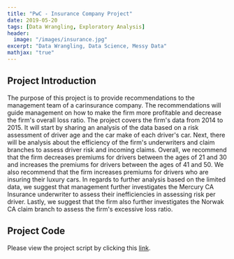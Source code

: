 ```yaml
---
title: "PwC - Insurance Company Project"
date: 2019-05-20
tags: [Data Wrangling, Exploratory Analysis]
header:
  image: "/images/insurance.jpg"
excerpt: "Data Wrangling, Data Science, Messy Data"
mathjax: "true"
---
```


## Project Introduction
The purpose of this project is to provide recommendations to the management team of a carinsurance company. The recommendations will guide management on how to make the firm more profitable and decrease the firm's overall loss ratio. The project covers the firm's data from 2014 to 2015. It will start by sharing an analysis of the data based on a risk assessment of driver age and the car make of each driver's car. Next, there will be analysis about the efficiency of the firm's underwriters and claim branches to assess driver risk and incoming claims. Overall, we recommend that the firm decreases premiums for drivers between the ages of 21 and 30 and increases the premiums for drivers between the ages of  41 and 50. We also recommend that the firm increases premiums for drivers who are insuring their luxury cars. In regards to further analysis based on the limited data, we suggest that management further investigates the Mercury CA Insurance underwriter to assess their inefficiencies in assessing risk per driver. Lastly, we suggest that the firm also further investigates the Norwak CA claim branch to assess the firm's excessive loss ratio.

## Project Code
Please view the project script by clicking this [link](https://nbviewer.jupyter.org/github/cinnabar723/Project-Library/blob/master/PWC_Case_v2.ipynb).
